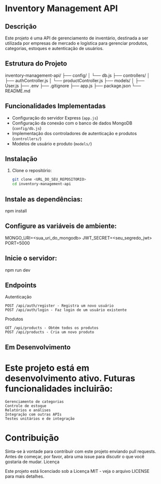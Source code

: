 # Inventory Management API

## Descrição

Este projeto é uma API de gerenciamento de inventário, destinada a ser utilizada por empresas de mercado e logística para gerenciar produtos, categorias, estoques e autenticação de usuários.

## Estrutura do Projeto

inventory-management-api/
├── config/
│ └── db.js
├── controllers/
│ ├── authController.js
│ └── productController.js
├── models/
│ ├── User.js
├── .env
├── .gitignore
├── app.js
├── package.json
└── README.md


## Funcionalidades Implementadas

- Configuração do servidor Express (`app.js`)
- Configuração da conexão com o banco de dados MongoDB (`config/db.js`)
- Implementação dos controladores de autenticação e produtos (`controllers/`)
- Modelos de usuário e produto (`models/`)

## Instalação

1. Clone o repositório:
   ```bash
   git clone <URL_DO_SEU_REPOSITORIO>
   cd inventory-management-api

 ## Instale as dependências:
 npm install


## Configure as variáveis de ambiente:
MONGO_URI=<sua_uri_do_mongodb>
JWT_SECRET=<seu_segredo_jwt>
PORT=5000


## Inicie o servidor:
npm run dev


## Endpoints
Autenticação

    POST /api/auth/register - Registra um novo usuário
    POST /api/auth/login - Faz login de um usuário existente

Produtos

    GET /api/products - Obtém todos os produtos
    POST /api/products - Cria um novo produto

## Em Desenvolvimento

# Este projeto está em desenvolvimento ativo. Futuras funcionalidades incluirão:

    Gerenciamento de categorias
    Controle de estoque
    Relatórios e análises
    Integração com outras APIs
    Testes unitários e de integração

# Contribuição

Sinta-se à vontade para contribuir com este projeto enviando pull requests. Antes de começar, por favor, abra uma issue para discutir o que você gostaria de mudar.
Licença

Este projeto está licenciado sob a Licença MIT - veja o arquivo LICENSE para mais detalhes.